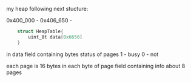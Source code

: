 my heap following next stucture:

0x400_000 - 0x406_650 - 
```C
    struct HeapTable{
        uint_8t data[0x6650]
    }
```
in data field containing bytes status of pages
1 - busy
0 - not

each page is 16 bytes
in each byte of page field containing info about 8 pages